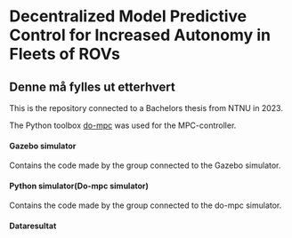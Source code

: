 # Decentralized Model Predictive Control for Increased Autonomy in Fleets of ROVs 
## Denne må fylles ut etterhvert
This is the repository connected to a Bachelors thesis from NTNU in 2023.

The Python toolbox [do-mpc](https://www.do-mpc.com/en/latest/) was used for the MPC-controller.

#### Gazebo simulator
Contains the code made by the group connected to the Gazebo simulator.
#### Python simulator(Do-mpc simulator)
Contains the code made by the group connected to the do-mpc simulator.
#### Dataresultat
